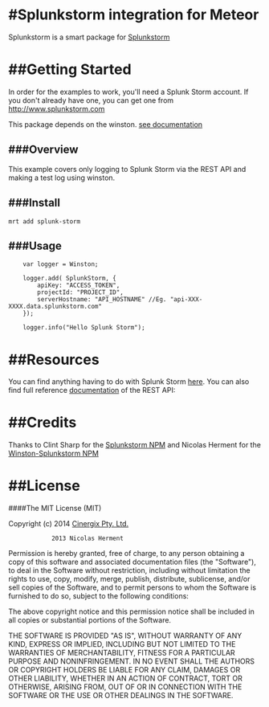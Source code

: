 #Splunkstorm integration for Meteor
==================================

Splunkstorm is a smart package for [Splunkstorm](https://www.splunkstorm.com)


##Getting Started
===============

In order for the examples to work, you'll need a Splunk Storm account. If you don't already have one, you can get one from http://www.splunkstorm.com

This package depends on the winston. [see documentation](https://github.com/flatiron/winston)

###Overview
--------

This example covers only logging to Splunk Storm via the REST API and making a test log using winston.

###Install
-------

    mrt add splunk-storm


###Usage
-----

```
    var logger = Winston;

    logger.add( SplunkStorm, {
        apiKey: "ACCESS_TOKEN",
        projectId: "PROJECT_ID",
        serverHostname: "API_HOSTNAME" //Eg. "api-XXX-XXXX.data.splunkstorm.com"
    });

    logger.info("Hello Splunk Storm");
```

##Resources
=========

You can find anything having to do with Splunk Storm [here](http://splunkstorm.com).
You can also find full reference [documentation](http://docs.splunk.com/Documentation/Storm/latest/User/UseStormsRESTAPI) of the REST API:


##Credits
=======

Thanks to Clint Sharp for the [Splunkstorm NPM](https://github.com/coccyx/splunkstorm) and Nicolas Herment for the [Winston-Splunkstorm NPM](https://github.com/nherment/winston-splunkstorm)


##License
=======

####The MIT License (MIT)

Copyright (c)   2014 [Cinergix Pty. Ltd.](http://www.cinergix.com)

                2013 Nicolas Herment

Permission is hereby granted, free of charge, to any person obtaining a copy
of this software and associated documentation files (the "Software"), to deal
in the Software without restriction, including without limitation the rights
to use, copy, modify, merge, publish, distribute, sublicense, and/or sell
copies of the Software, and to permit persons to whom the Software is
furnished to do so, subject to the following conditions:

The above copyright notice and this permission notice shall be included in
all copies or substantial portions of the Software.

THE SOFTWARE IS PROVIDED "AS IS", WITHOUT WARRANTY OF ANY KIND, EXPRESS OR
IMPLIED, INCLUDING BUT NOT LIMITED TO THE WARRANTIES OF MERCHANTABILITY,
FITNESS FOR A PARTICULAR PURPOSE AND NONINFRINGEMENT. IN NO EVENT SHALL THE
AUTHORS OR COPYRIGHT HOLDERS BE LIABLE FOR ANY CLAIM, DAMAGES OR OTHER
LIABILITY, WHETHER IN AN ACTION OF CONTRACT, TORT OR OTHERWISE, ARISING FROM,
OUT OF OR IN CONNECTION WITH THE SOFTWARE OR THE USE OR OTHER DEALINGS IN
THE SOFTWARE.
